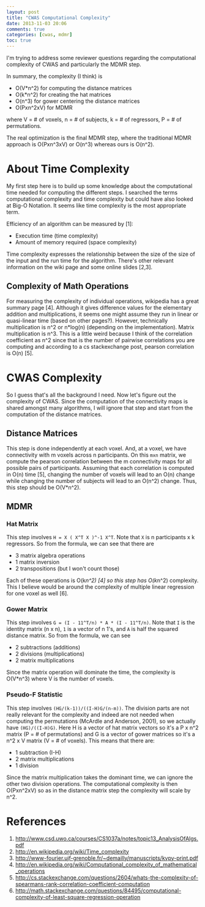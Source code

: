 ```yaml
---
layout: post
title: "CWAS Computational Complexity"
date: 2013-11-03 20:06
comments: true
categories: [cwas, mdmr]
toc: true
---
```


I'm trying to address some reviewer questions regarding the computational complexity of CWAS and particularly the MDMR step.

In summary, the complexity (I think) is

* O(V*n^2) for computing the distance matrices
* O(k*n^2) for creating the hat matrices
* O(n^3) for gower centering the distance matrices
* O(Pxn^2xV) for MDMR

where V = # of voxels, n = # of subjects, k = # of regressors, P = # of permutations.

The real optimization is the final MDMR step, where the traditional MDMR approach is O(Pxn^3xV) or O(n^3) whereas ours is O(n^2).

# About Time Complexity

My first step here is to build up some knowledge about the computational time needed for computing the different steps. I searched the terms computational complexity and time complexity but could have also looked at Big-O Notation. It seems like time complexity is the most appropriate term.

Efficiency of an algorithm can be measured by [1]:

* Execution time (time complexity)
* Amount of memory required (space complexity)

Time complexity expresses the relationship between the size of the size of the input and the run time for the algorithm. There's other relevant information on the wiki page and some online slides [2,3].

## Complexity of Math Operations

For measuring the complexity of individual operations, wikipedia has a great summary page [4]. Although it gives difference values for the elementary addition and multiplications, it seems one might assume they run in linear or quasi-linear time (based on other pages?). However, technically multiplication is n^2 or n*log(n) (depending on the implementation). Matrix multiplication is n^3. This is a little weird because I think of the correlation coefficient as n^2 since that is the number of pairwise correlations you are computing and according to a cs stackexchange post, pearson correlation is O(n) [5].


# CWAS Complexity

So I guess that's all the background I need. Now let's figure out the complexity of CWAS. Since the computation of the connectivity maps is shared amongst many algorithms, I will ignore that step and start from the computation of the distance matrices.

## Distance Matrices

This step is done independently at each voxel. And, at a voxel, we have connectivity with m voxels across n participants. On this `mxn` matrix, we compute the pearson correlation between the m connectivity maps for all possible pairs of participants. Assuming that each correlation is computed in O(n) time [5], changing the number of voxels will lead to an O(n) change while changing the number of subjects will lead to an O(n^2) change. Thus, this step should be O(V*n^2).

## MDMR

### Hat Matrix

This step involves `H = X ( X^T X )^-1 X^T`. Note that `X` is n participants x k regressors. So from the formula, we can see that there are

* 3 matrix algebra operations
* 1 matrix inversion
* 2 transpositions (but I won't count those)

Each of these operations is O(k*n^2) [4] so this step has O(k*n^2) complexity. This I believe would be around the complexity of multiple linear regression for one voxel as well [6].

### Gower Matrix

This step involves `G = (I - 11^T/n) * A * (I - 11^T/n)`. Note that `I` is the identity matrix (n x n), `1` is a vector of n 1's, and `A` is half the squared distance matrix. So from the formula, we can see

* 2 subtractions (additions)
* 2 divisions (multiplications)
* 2 matrix multiplications

Since the matrix operation will dominate the time, the complexity is O(V*n^3) where V is the number of voxels.

### Pseudo-F Statistic

This step involves `(HG/(k-1))/((I-H)G/(n-m))`. The division parts are not really relevant for the complexity and indeed are not needed when computing the permutations (McArdle and Anderson, 2001), so we actually have `(HG)/((I-H)G)`. Here H is a vector of hat matrix vectors so it's a P x n^2 matrix (P = # of permutations) and G is a vector of gower matrices so it's a n^2 x V matrix (V = # of voxels). This means that there are:

* 1 subtraction (I-H)
* 2 matrix multiplications
* 1 division

Since the matrix multiplication takes the dominant time, we can ignore the other two division operations. The computational complexity is then O(Pxn^2xV) so as in the distance matrix step the complexity will scale by n^2.

# References

1. http://www.csd.uwo.ca/courses/CS1037a/notes/topic13_AnalysisOfAlgs.pdf
2. http://en.wikipedia.org/wiki/Time_complexity
3. http://www-fourier.ujf-grenoble.fr/~demailly/manuscripts/kvpy-print.pdf
4. http://en.wikipedia.org/wiki/Computational_complexity_of_mathematical_operations
5. http://cs.stackexchange.com/questions/2604/whats-the-complexity-of-spearmans-rank-correlation-coefficient-computation
6. http://math.stackexchange.com/questions/84495/computational-complexity-of-least-square-regression-operation
